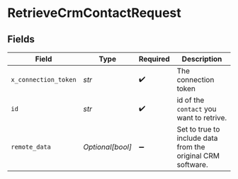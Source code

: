 # RetrieveCrmContactRequest


## Fields

| Field                                                       | Type                                                        | Required                                                    | Description                                                 |
| ----------------------------------------------------------- | ----------------------------------------------------------- | ----------------------------------------------------------- | ----------------------------------------------------------- |
| `x_connection_token`                                        | *str*                                                       | :heavy_check_mark:                                          | The connection token                                        |
| `id`                                                        | *str*                                                       | :heavy_check_mark:                                          | id of the `contact` you want to retrive.                    |
| `remote_data`                                               | *Optional[bool]*                                            | :heavy_minus_sign:                                          | Set to true to include data from the original CRM software. |